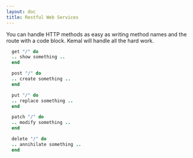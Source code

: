```yaml
---
layout: doc
title: Restful Web Services
---
```


You can handle HTTP methods as easy as writing method names and the route with a code block. Kemal will handle all the hard work.

```ruby
  get "/" do
  .. show something ..
  end

  post "/" do
  .. create something ..
  end

  put "/" do
  .. replace something ..
  end

  patch "/" do
  .. modify something ..
  end

  delete "/" do
  .. annihilate something ..
  end
```
